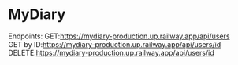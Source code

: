 # MyDiary

Endpoints: 
GET:https://mydiary-production.up.railway.app/api/users  
GET by ID:https://mydiary-production.up.railway.app/api/users/id  
DELETE:https://mydiary-production.up.railway.app/api/users/id 
